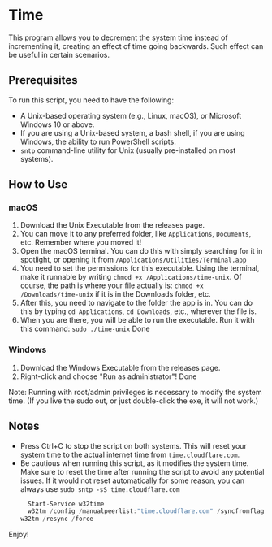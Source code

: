 # Time

This program allows you to decrement the system time instead of incrementing it, creating an effect of time going backwards. Such effect can be useful in certain scenarios.

## Prerequisites

To run this script, you need to have the following:

- A Unix-based operating system (e.g., Linux, macOS), or Microsoft Windows 10 or above.
- If you are using a Unix-based system, a bash shell, if you are using Windows, the ability to run PowerShell scripts.
- `sntp` command-line utility for Unix (usually pre-installed on most systems).

## How to Use

### macOS
1. Download the Unix Executable from the releases page.
2. You can move it to any preferred folder, like `Applications`, `Documents`, etc. Remember where you moved it!
3. Open the macOS terminal. You can do this with simply searching for it in spotlight, or opening it from `/Applications/Utilities/Terminal.app`
4. You need to set the permissions for this executable. Using the terminal, make it runnable by writing `chmod +x /Applications/time-unix`. Of course, the path is where your file actually is: `chmod +x /Downloads/time-unix` if it is in the Downloads folder, etc.
5. After this, you need to navigate to the folder the app is in. You can do this by typing `cd Applications`, `cd Downloads`, etc., wherever the file is.
6. When you are there, you will be able to run the executable. Run it with this command: `sudo ./time-unix`
Done

### Windows
1. Download the Windows Executable from the releases page.
2. Right-click and choose "Run as administrator"!
Done

Note: Running with root/admin privileges is necessary to modify the system time. (If you live the sudo out, or just double-click the exe, it will not work.)

## Notes

- Press Ctrl+C to stop the script on both systems. This will reset your system time to the actual internet time from `time.cloudflare.com`.
- Be cautious when running this script, as it modifies the system time. Make sure to reset the time after running the script to avoid any potential issues. If it would not reset automatically for some reason, you can always use
`sudo sntp -sS time.cloudflare.com`
   ```c
     Start-Service w32time
     w32tm /config /manualpeerlist:"time.cloudflare.com" /syncfromflags:manual /reliable:YES
   w32tm /resync /force
   ```

Enjoy!
